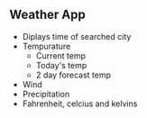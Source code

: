 ## Weather App

- Diplays time of searched city
- Tempurature
  - Current temp
  - Today's temp
  - 2 day forecast temp 
- Wind
- Precipitation
- Fahrenheit, celcius and kelvins 
